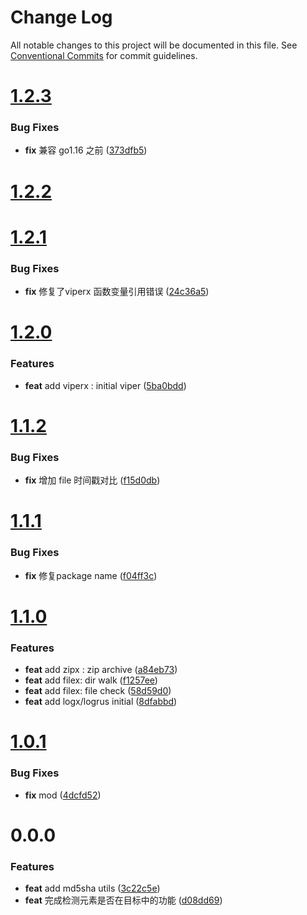 # Change Log

All notable changes to this project will be documented in this file.
See [Conventional Commits](https://conventionalcommits.org) for commit guidelines.



# [1.2.3](https://github.com/tangx/goutils/compare/v1.2.2...v1.2.3)

### Bug Fixes

* **fix** 兼容 go1.16 之前 ([373dfb5](https://github.com/tangx/goutils/commit/373dfb5a66c5e743132091d0f4b9768b3f4b751a))



# [1.2.2](https://github.com/tangx/goutils/compare/v1.2.1...v1.2.2)



# [1.2.1](https://github.com/tangx/goutils/compare/v1.2.0...v1.2.1)

### Bug Fixes

* **fix** 修复了viperx 函数变量引用错误 ([24c36a5](https://github.com/tangx/goutils/commit/24c36a53cefa08dfa7aba7232b492673aeb66779))



# [1.2.0](https://github.com/tangx/goutils/compare/v1.1.2...v1.2.0)

### Features

* **feat** add viperx : initial viper ([5ba0bdd](https://github.com/tangx/goutils/commit/5ba0bdd856bc56b63b54658cbb4dd5112bf6baf9))



# [1.1.2](https://github.com/tangx/goutils/compare/v1.1.1...v1.1.2)

### Bug Fixes

* **fix** 增加 file 时间戳对比 ([f15d0db](https://github.com/tangx/goutils/commit/f15d0db8d438162c23167eb66a4c7386afdb3dd6))



# [1.1.1](https://github.com/tangx/goutils/compare/v1.1.0...v1.1.1)

### Bug Fixes

* **fix** 修复package name ([f04ff3c](https://github.com/tangx/goutils/commit/f04ff3c8eabd032d9e68a9efc4deb7cb82eb8921))



# [1.1.0](https://github.com/tangx/goutils/compare/v1.0.1...v1.1.0)

### Features

* **feat** add zipx : zip archive ([a84eb73](https://github.com/tangx/goutils/commit/a84eb7313367855ef1913bb13f1290d86042077a))
* **feat** add filex: dir walk ([f1257ee](https://github.com/tangx/goutils/commit/f1257ee3eb598b649e8bbde42bae39cf5730cc0c))
* **feat** add filex: file check ([58d59d0](https://github.com/tangx/goutils/commit/58d59d04e0eefeb351a3e2659d43c17212469c59))
* **feat** add logx/logrus initial ([8dfabbd](https://github.com/tangx/goutils/commit/8dfabbd1f75eb4c71a27e2a93b2411bf711fe549))



# [1.0.1](https://github.com/tangx/goutils/compare/v1.0.0...v1.0.1)

### Bug Fixes

* **fix** mod ([4dcfd52](https://github.com/tangx/goutils/commit/4dcfd52057148c37c3e37112d315c597a2fce2f4))



# 0.0.0

### Features

* **feat** add md5sha utils ([3c22c5e](https://github.com/tangx/go-utils/commit/3c22c5ee8d75e69e93671fa356b57b7022cea907))
* **feat** 完成检测元素是否在目标中的功能 ([d08dd69](https://github.com/tangx/go-utils/commit/d08dd69c952bbe42546bd8c65d727bd2d8165757))
